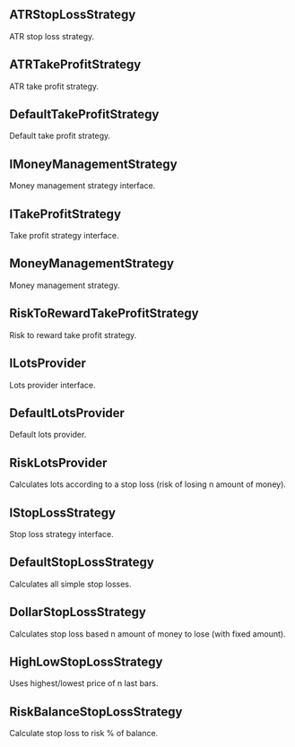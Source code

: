 ## ATRStopLossStrategy

ATR stop loss strategy.

## ATRTakeProfitStrategy

ATR take profit strategy.

## DefaultTakeProfitStrategy

Default take profit strategy.

## IMoneyManagementStrategy

Money management strategy interface.

## ITakeProfitStrategy

Take profit strategy interface.

## MoneyManagementStrategy

Money management strategy.

## RiskToRewardTakeProfitStrategy

Risk to reward take profit strategy.

## ILotsProvider

Lots provider interface.

## DefaultLotsProvider

Default lots provider.

## RiskLotsProvider

Calculates lots according to a stop loss (risk of losing n amount of money).

## IStopLossStrategy

Stop loss strategy interface.

## DefaultStopLossStrategy

Calculates all simple stop losses.

## DollarStopLossStrategy

Calculates stop loss based n amount of money to lose (with fixed amount).

## HighLowStopLossStrategy

Uses highest/lowest price of n last bars.

## RiskBalanceStopLossStrategy

Calculate stop loss to risk % of balance.